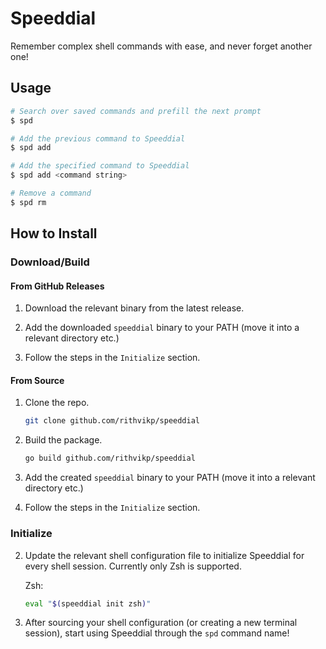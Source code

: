 # Speeddial

Remember complex shell commands with ease, and never forget another one!


## Usage

```sh
# Search over saved commands and prefill the next prompt
$ spd

# Add the previous command to Speeddial
$ spd add

# Add the specified command to Speeddial
$ spd add <command string>

# Remove a command
$ spd rm
```

## How to Install

### Download/Build
#### From GitHub Releases
1. Download the relevant binary from the latest release.

2. Add the downloaded `speeddial` binary to your PATH (move it into a relevant directory etc.)

3. Follow the steps in the `Initialize` section.

#### From Source
1. Clone the repo.

    ```sh
    git clone github.com/rithvikp/speeddial
    ```

2. Build the package.

    ```bash
    go build github.com/rithvikp/speeddial
    ```

3. Add the created `speeddial` binary to your PATH (move it into a relevant directory etc.)

4. Follow the steps in the `Initialize` section.

### Initialize

2. Update the relevant shell configuration file to initialize Speeddial for every shell session.
   Currently only Zsh is supported.

    Zsh:
    ```sh
    eval "$(speeddial init zsh)"
    ```

3. After sourcing your shell configuration (or creating a new terminal session), start using
   Speeddial through the `spd` command name!
